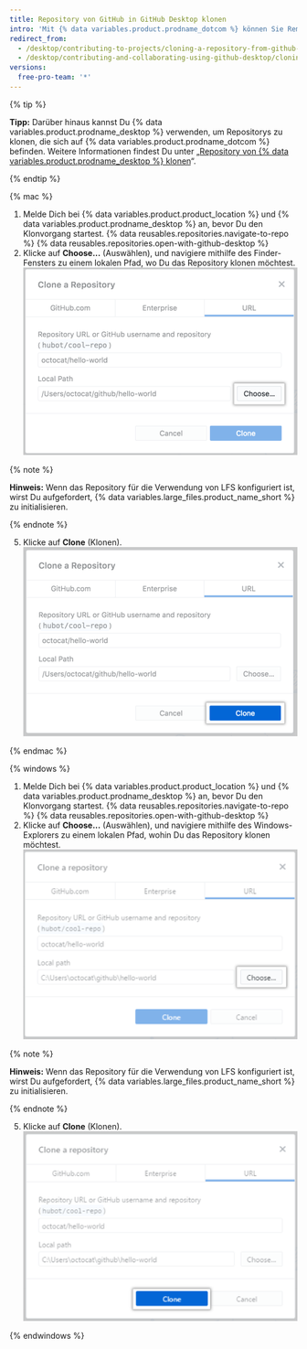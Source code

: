 ```yaml
---
title: Repository von GitHub in GitHub Desktop klonen
intro: 'Mit {% data variables.product.prodname_dotcom %} können Sie Remote-Repositorys in {% data variables.product.prodname_desktop %} klonen.'
redirect_from:
  - /desktop/contributing-to-projects/cloning-a-repository-from-github-to-github-desktop
  - /desktop/contributing-and-collaborating-using-github-desktop/cloning-a-repository-from-github-to-github-desktop
versions:
  free-pro-team: '*'
---
```


{% tip %}

**Tipp:** Darüber hinaus kannst Du {% data variables.product.prodname_desktop %} verwenden, um Repositorys zu klonen, die sich auf {% data variables.product.prodname_dotcom %} befinden.  Weitere Informationen findest Du unter „[Repository von {% data variables.product.prodname_desktop %} klonen](/desktop/guides/contributing-to-projects/cloning-a-repository-from-github-to-github-desktop/)“.

{% endtip %}

{% mac %}

1. Melde Dich bei {% data variables.product.product_location %} und {% data variables.product.prodname_desktop %} an, bevor Du den Klonvorgang startest.
{% data reusables.repositories.navigate-to-repo %}
{% data reusables.repositories.open-with-github-desktop %}
5. Klicke auf **Choose...** (Auswählen), und navigiere mithilfe des Finder-Fensters zu einem lokalen Pfad, wo Du das Repository klonen möchtest. ![Die Schaltfläche „choose“ (Auswählen) auf der URL-Registerkarte](/assets/images/help/desktop/clone-choose-button-url-mac.png)

  {% note %}

  **Hinweis:** Wenn das Repository für die Verwendung von LFS konfiguriert ist, wirst Du aufgefordert, {% data variables.large_files.product_name_short %} zu initialisieren.

  {% endnote %}

5. Klicke auf **Clone** (Klonen). ![Die Schaltfläche „clone“ (Klonen) auf der URL-Registerkarte](/assets/images/help/desktop/clone-button-url-mac.png)

{% endmac %}

{% windows %}

1. Melde Dich bei {% data variables.product.product_location %} und {% data variables.product.prodname_desktop %} an, bevor Du den Klonvorgang startest.
{% data reusables.repositories.navigate-to-repo %}
{% data reusables.repositories.open-with-github-desktop %}
5. Klicke auf **Choose...** (Auswählen), und navigiere mithilfe des Windows-Explorers zu einem lokalen Pfad, wohin Du das Repository klonen möchtest. ![Die Schaltfläche „choose“ (Auswählen)](/assets/images/help/desktop/clone-choose-button-url-win.png)

  {% note %}

  **Hinweis:** Wenn das Repository für die Verwendung von LFS konfiguriert ist, wirst Du aufgefordert, {% data variables.large_files.product_name_short %} zu initialisieren.

  {% endnote %}

5. Klicke auf **Clone** (Klonen). ![Die Schaltfläche „clone“ (Klonen)](/assets/images/help/desktop/clone-button-url-win.png)

{% endwindows %}
